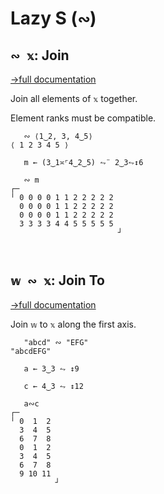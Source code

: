 # Lazy S (`∾`)

## `∾ 𝕩`: Join
[→full documentation](https://mlochbaum.github.io/BQN/doc/join.html)

Join all elements of `𝕩` together.

Element ranks must be compatible.

```bqn
   ∾ ⟨1‿2, 3, 4‿5⟩
⟨ 1 2 3 4 5 ⟩

   m ← (3‿1≍⌜4‿2‿5) ⥊¨ 2‿3⥊↕6

   ∾ m
┌─                       
╵ 0 0 0 0 1 1 2 2 2 2 2  
  0 0 0 0 1 1 2 2 2 2 2  
  0 0 0 0 1 1 2 2 2 2 2  
  3 3 3 3 4 4 5 5 5 5 5  
                        ┘



```
## `𝕨 ∾ 𝕩`: Join To
[→full documentation](https://mlochbaum.github.io/BQN/doc/join.html)

Join `𝕨` to `𝕩` along the first axis.

```bqn
   "abcd" ∾ "EFG"
"abcdEFG"

   a ← 3‿3 ⥊ ↕9

   c ← 4‿3 ⥊ ↕12

   a∾c
┌─         
╵ 0  1  2  
  3  4  5  
  6  7  8  
  0  1  2  
  3  4  5  
  6  7  8  
  9 10 11  
          ┘
```
